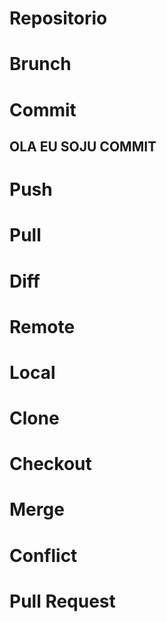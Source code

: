# Repositorio
# Brunch
# Commit
## OLA EU SOJU COMMIT
# Push
# Pull
# Diff
# Remote
# Local
# Clone
# Checkout
# Merge
# Conflict
# Pull Request


